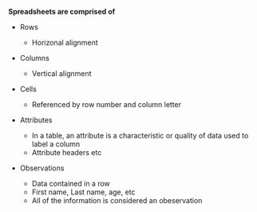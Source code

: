 **Spreadsheets are comprised of**

- Rows
    
    - Horizonal alignment
- Columns
    
    - Vertical alignment
- Cells
    
    - Referenced by row number and column letter
- Attributes
    
    - In a table, an attribute is a characteristic or quality of data used to label a column
    - Attribute headers etc
- Observations
    
    - Data contained in a row
    - First name, Last name, age, etc
    - All of the information is considered an obeservation